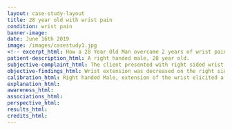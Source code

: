 ```yaml
---
layout: case-study-layout
title: 28 year old with wrist pain
condition: wrist pain
banner-image:
date: June 16th 2019
image: /images/casestudy1.jpg
<!-- excerpt_html: How a 28 Year Old Man overcame 2 years of wrist pain in 20 minutes -->
patient-description_html: A right handed male, 28 year old.
subjective-complaint_html: The client presented with right sided wrist pain 2 years in duration. He indicates that the pain is a nearly constant dull ache which is worse with any extension movement of the wrist such as surfing (when pushing up), push up exercises, and carrying/holding heavy camera gear.
objective-findings_html: Wrist extension was decreased on the right side and limited due to pain. . Pain, tenderness and swelling were noted upon palpation.
calibration_html: Right handed Male, extension of the wrist elicited a 5/10 pain level. Palpation over the wrist extensions at the carpels produced a further 6/10 pain level.
explanation_html:
awareness_html:
associations_html:
perspective_html:
results_html:
credits_html:
---
```

